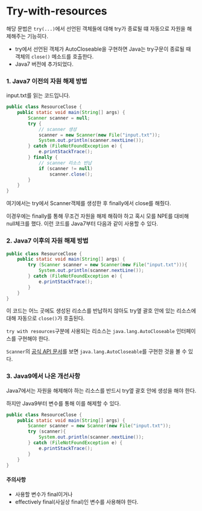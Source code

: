 # Try-with-resources
해당 문법은 `try(...)`에서 선언된 객체들에 대해 try가 종료될 떄 자동으로 자원을 해제해주는 기능히다.
- try에서 선언된 객체가 AutoCloseable을 구현하면 Java는 try구문이 종료될 때 객체의 `close()` 메소드를 호출한다.
- Java7 버전에 추가되었다.

### 1. Java7 이전의 자원 해제 방법
input.txt를 읽는 코드입니다. 
```java
public class ResourceClose {
    public static void main(String[] args) {
        Scanner scanner = null;
        try {
            // scanner 생성
            scanner = new Scanner(new File("input.txt"));
            System.out.println(scanner.nextLine());
        } catch (FileNotFoundException e) {
            e.printStackTrace();
        } finally {
            // scanner 리소스 반납
            if (scanner != null) 
                scanner.close();
        }
    }
}
```
여기에서는 try에서 Scanner객체를 생성한 후 finally에서 close를 해줬다.

이경우에는 finally를 통해 무조건 자원을 해제 해줘야 하고 혹시 모를 NPE를 대비해 null체크를 했다. 이런 코드를 Java7부터 다음과 같이 사용할 수 있다.

### 2. Java7 이후의 자원 해제 방법
```java
public class ResourceClose {
    public static void main(String[] args) {
        try (Scanner scanner = new Scanner(new File("input.txt"))){
            System.out.println(scanner.nextLine());
        } catch (FileNotFoundException e) {
            e.printStackTrace();
        }
    }
}
```
이 코드는 어느 곳에도 생성된 리소스를 반납하지 않아도 try옆 괄호 안에 있는 리소스에 대해 자동으로 `close()`가 호출된다.

`try with resources`구분에 사용되는 리소스는 `java.lang.AutoCloseable` 인터페이스를 구현해야 한다.

`Scanner`의 [공식 API 문서](https://docs.oracle.com/javase/7/docs/api/java/util/Scanner.html)를 보면 `java.lang.AutoCloseable`를 구현한 것을 볼 수 있다.

### 3. Java9에서 나온 개선사항
Java7에서는 자원을 해제해야 하는 리소스를 반드시 try옆 괄호 안에 생성을 해야 한다.

하지만 Java9부터 변수를 통해 이를 해제할 수 있다.

```java
public class ResourceClose {
    public static void main(String[] args) {
        Scanner scanner = new Scanner(new File("input.txt"));
        try (scanner){
            System.out.println(scanner.nextLine());
        } catch (FileNotFoundException e) {
            e.printStackTrace();
        }
    }
}
```
#### 주의사항
- 사용할 변수가 final이거나
- effectively final(사실상 final)인 변수를 사용해야 한다.
  
